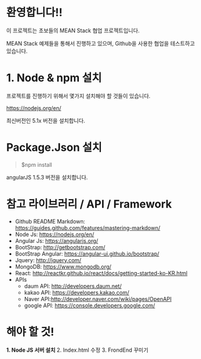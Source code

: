 환영합니다!!
============

이 프로젝트는 초보들의 MEAN Stack 협업 프로젝트입니다.

MEAN Stack 예제들을 통해서 진행하고 있으며, Github을 사용한 협업을 테스트하고 있습니다.

# 1. Node & npm 설치

프로젝트를 진행하기 위해서 몇가지 설치해야 할 것들이 있습니다.

https://nodejs.org/en/

최신버전인 5.1x 버전을 설치합니다.


# Package.Json 설치

> $npm install

angularJS 1.5.3 버전을 설치합니다.

# 참고 라이브러리 / API / Framework

- Github README Markdown: https://guides.github.com/features/mastering-markdown/
- Node Js: https://nodejs.org/en/
- Angular Js: https://angularjs.org/
- BootStrap: http://getbootstrap.com/
- BootStrap Angular: https://angular-ui.github.io/bootstrap/
- Jquery: http://jquery.com/
- MongoDB: https://www.mongodb.org/
- React: http://reactkr.github.io/react/docs/getting-started-ko-KR.html
- APIs
    - daum API: http://developers.daum.net/
    - kakao API: https://developers.kakao.com/
    - Naver API:http://developer.naver.com/wiki/pages/OpenAPI
    - google API: https://console.developers.google.com/

# 해야 할 것!

**1. Node JS 서버 설치**
2. Index.html 수정 
3. FrondEnd 꾸미기
